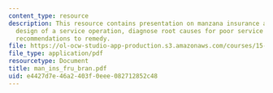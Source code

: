 ```yaml
---
content_type: resource
description: This resource contains presentation on manzana insurance and examine
  design of a service operation, diagnose root causes for poor service and develop
  recommendations to remedy.
file: https://ol-ocw-studio-app-production.s3.amazonaws.com/courses/15-763j-manufacturing-system-and-supply-chain-design-spring-2005/e4427d7e46a2403f0eee082712852c48_man_ins_fru_bran.pdf
file_type: application/pdf
resourcetype: Document
title: man_ins_fru_bran.pdf
uid: e4427d7e-46a2-403f-0eee-082712852c48
---
```

